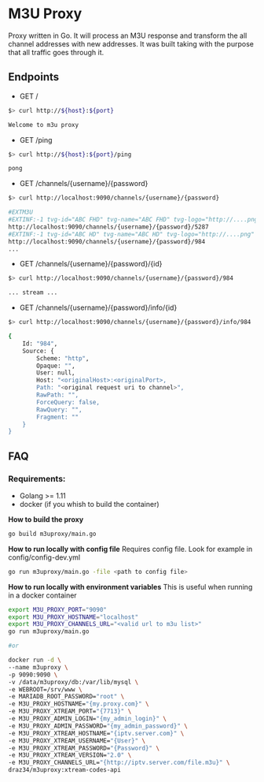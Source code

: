 # M3U Proxy

Proxy written in Go. It will process an M3U response and transform the all channel addresses with new addresses. 
It was built taking with the purpose that all traffic goes through it.

## Endpoints

* GET /
```bash
$> curl http://${host}:${port}

Welcome to m3u proxy
```

* GET /ping
```bash
$> curl http://${host}:${port}/ping

pong
```

* GET /channels/{username}/{password}
```bash
$> curl http://localhost:9090/channels/{username}/{password}

#EXTM3U
#EXTINF:-1 tvg-id="ABC FHD" tvg-name="ABC FHD" tvg-logo="http://....png" group-title="group A"
http://localhost:9090/channels/{username}/{password}/5287
#EXTINF:-1 tvg-id="ABC HD" tvg-name="ABC HD" tvg-logo="http://....png" group-title="group A"
http://localhost:9090/channels/{username}/{password}/984
...
```

* GET /channels/{username}/{password}/{id}
```bash
$> curl http://localhost:9090/channels/{username}/{password}/984

... stream ...
```

* GET /channels/{username}/{password}/info/{id}
```bash
$> curl http://localhost:9090/channels/{username}/{password}/info/984

{
    Id: "984",
    Source: {
        Scheme: "http",
        Opaque: "",
        User: null,
        Host: "<originalHost>:<originalPort>,
        Path: "<original request uri to channel>",
        RawPath: "",
        ForceQuery: false,
        RawQuery: "",
        Fragment: ""
    }
}
``` 

## FAQ

### Requirements:
* Golang >= 1.11
* docker (if you whish to build the container)

**How to build the proxy**
```bash
go build m3uproxy/main.go
```

**How to run locally with config file**
Requires config file. Look for example in config/config-dev.yml
```bash
go run m3uproxy/main.go -file <path to config file>
```

**How to run locally with environment variables**
This is useful when running in a docker container
```bash
export M3U_PROXY_PORT="9090"
export M3U_PROXY_HOSTNAME="localhost"
export M3U_PROXY_CHANNELS_URL="<valid url to m3u list>"
go run m3uproxy/main.go

#or 

docker run -d \
--name m3uproxy \
-p 9090:9090 \
-v /data/m3uproxy/db:/var/lib/mysql \
-e WEBROOT=/srv/www \
-e MARIADB_ROOT_PASSWORD="root" \
-e M3U_PROXY_HOSTNAME="{my.proxy.com}" \
-e M3U_PROXY_XTREAM_PORT="{7713}" \
-e M3U_PROXY_ADMIN_LOGIN="{my_admin_login}" \
-e M3U_PROXY_ADMIN_PASSWORD="{my_admin_password}" \
-e M3U_PROXY_XTREAM_HOSTNAME="{iptv.server.com}" \
-e M3U_PROXY_XTREAM_USERNAME="{User}" \
-e M3U_PROXY_XTREAM_PASSWORD="{Password}" \
-e M3U_PROXY_XTREAM_VERSION="2.0" \
-e M3U_PROXY_CHANNELS_URL="{http://iptv.server.com/file.m3u}" \
draz34/m3uproxy:xtream-codes-api
 
```
